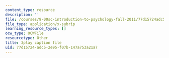 ```yaml
---
content_type: resource
description: ''
file: /courses/9-00sc-introduction-to-psychology-fall-2011/77d15724adc52e95f07b147a753a21a7_QvK6YdFKMY8.srt
file_type: application/x-subrip
learning_resource_types: []
ocw_type: OCWFile
resourcetype: Other
title: 3play caption file
uid: 77d15724-adc5-2e95-f07b-147a753a21a7
---
```

